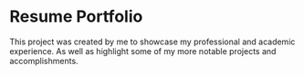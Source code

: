# Resume Portfolio

This project was created by me to showcase my professional and academic experience.
As well as highlight some of my more notable projects and accomplishments.


